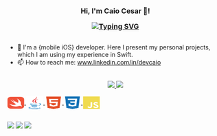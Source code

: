 <div>
 <h3 align="center">
    Hi, I'm Caio Cesar 👋!
   
 
 <!-- PRESENTATION (GIF) -->
<div>
    <p align="center">
      <a href="https://git.io/typing-svg"><img src="https://readme-typing-svg.demolab.com?font=Fira+Code&pause=1000&color=F75F0C&center=true&width=435&lines=iOS+Developer;Always+learning+new+things!" alt="Typing SVG" />
      </a>
    </p>
</div>
</div>

## 

- 🔭 I'm a {mobile iOS} developer. Here I present my personal projects, which I am using my experience in Swift.
- 📫 How to reach me: www.linkedin.com/in/devcaio

##

<div align="center">
  <a href="https://github.com/ahcaio">
  <img height="150em" src="https://github-readme-stats.vercel.app/api?username=ahcaio&show_icons=true&theme=codeSTACKr&include_all_commits=true&count_private=true"/>
  <img height="150em" src="https://github-readme-stats.vercel.app/api/top-langs/?username=ahcaio&layout=compact&langs_count=7&theme=codeSTACKr"/>
</div>

<div style="display: inline_block"><br>
  <img align="center" alt="" height="30" width="40" src="https://raw.githubusercontent.com/devicons/devicon/master/icons/swift/swift-original.svg">
  <img align="center" alt="" height="30" width="40" src="https://raw.githubusercontent.com/devicons/devicon/master/icons/java/java-original.svg">
  <img align="center" alt="" height="30" width="40" src="https://raw.githubusercontent.com/devicons/devicon/master/icons/html5/html5-plain.svg">
  <img align="center" alt="" height="30" width="40" src="https://raw.githubusercontent.com/devicons/devicon/master/icons/css3/css3-plain.svg">
 <img align="center" alt="" height="30" width="40" src="https://raw.githubusercontent.com/devicons/devicon/master/icons/javascript/javascript-plain.svg">

</div>

##
<div> 
  <a href="https://instagram.com/ahcallim" target="_blank"><img src="https://img.shields.io/badge/-Instagram-%23E4405F?style=for-the-badge&logo=instagram&logoColor=white" target="_blank"></a>
  <a href = "mailto:ahcaio@hotmail.com"><img src="https://img.shields.io/badge/-Gmail-%23333?style=for-the-badge&logo=gmail&logoColor=white" target="_blank"></a>
  <a href="https://www.linkedin.com/in/devcaio" target="_blank"><img src="https://img.shields.io/badge/-LinkedIn-%230077B5?style=for-the-badge&logo=linkedin&logoColor=white" target="_blank"></a> 

</div>
